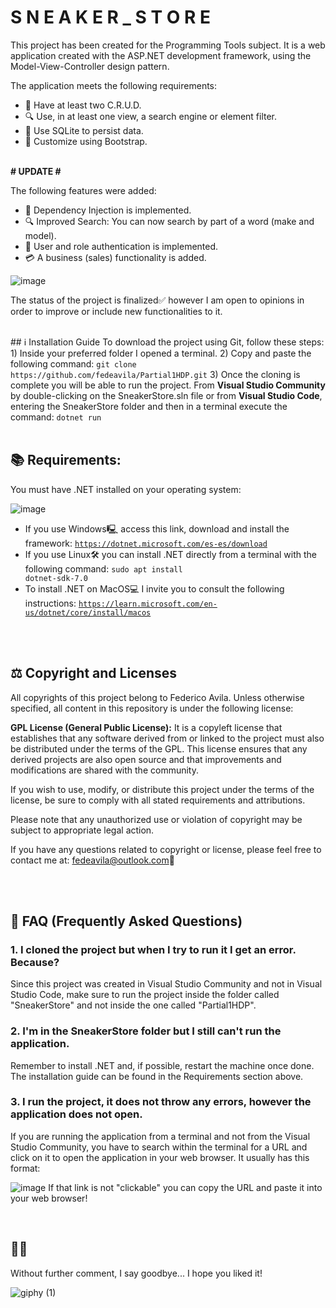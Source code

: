 <h1> S N E A K E R _ S T O R E </h1>

This project has been created for the Programming Tools subject.
It is a web application created with the ASP.NET development framework, using the Model-View-Controller design pattern.

The application meets the following requirements:
- 📝 Have at least two C.R.U.D.
- 🔍 Use, in at least one view, a search engine or element filter.
- 💾 Use SQLite to persist data.
- 💄 Customize using Bootstrap.

<br>
<b># UPDATE #</b>

The following features were added:
- 🧰 Dependency Injection is implemented.
- 🔍 Improved Search: You can now search by part of a word (make and model).
- 👮 User and role authentication is implemented.
- 💳 A business (sales) functionality is added.

![image](https://github.com/fedeavila/Parcial1HDP/assets/68792337/461fbd78-06be-41b1-a4aa-f4018538ac71)


The status of the project is finalized✅ however I am open to opinions in order to improve or include new functionalities to it.

<br>
## ℹ️ Installation Guide
To download the project using Git, follow these steps:
1) Inside your preferred folder I opened a terminal.
2) Copy and paste the following command: <code>git clone https://github.com/fedeavila/Partial1HDP.git</code>
3) Once the cloning is complete you will be able to run the project. From <b>Visual Studio Community</b> by double-clicking on the SneakerStore.sln file or from <b>Visual Studio Code</b>, entering the SneakerStore folder and then in a terminal execute the command: <code >dotnet run</code>

<br>
<br>

## 📚 Requirements:
You must have .NET installed on your operating system:

![image](https://github.com/fedeavila/Parcial1HDP/assets/68792337/f0b1d333-2c36-4de9-b45d-754b8e19add9)

- If you use Windows🖳 access this link, download and install the framework: <code>https://dotnet.microsoft.com/es-es/download</code>
- If you use Linux🛠️ you can install .NET directly from a terminal with the following command: <code>sudo apt install dotnet-sdk-7.0</code>
- To install .NET on MacOS💻 I invite you to consult the following instructions: <code>https://learn.microsoft.com/en-us/dotnet/core/install/macos</code><br>

<br>
<br>

## ⚖️ Copyright and Licenses
All copyrights of this project belong to Federico Avila. Unless otherwise specified, all content in this repository is under the following license:

<b>GPL License (General Public License):</b> It is a copyleft license that establishes that any software derived from or linked to the project must also be distributed under the terms of the GPL. This license ensures that any derived projects are also open source and that improvements and modifications are shared with the community.

If you wish to use, modify, or distribute this project under the terms of the license, be sure to comply with all stated requirements and attributions.

Please note that any unauthorized use or violation of copyright may be subject to appropriate legal action.

If you have any questions related to copyright or license, please feel free to contact me at: <mail>fedeavila@outlook.com</mail>📧

<br>
<br>

## 🙋 FAQ (Frequently Asked Questions)
### 1. I cloned the project but when I try to run it I get an error. Because?
Since this project was created in Visual Studio Community and not in Visual Studio Code, make sure to run the project inside the folder called "SneakerStore" and not inside the one called "Partial1HDP".

### 2. I'm in the SneakerStore folder but I still can't run the application.
Remember to install .NET and, if possible, restart the machine once done. The installation guide can be found in the Requirements section above.

### 3. I run the project, it does not throw any errors, however the application does not open.
If you are running the application from a terminal and not from the Visual Studio Community, you have to search within the terminal for a URL and click on it to open the application in your web browser. It usually has this format:

![image](https://github.com/fedeavila/Parcial1HDP/assets/68792337/0211656e-085b-4384-b855-1a6070226cfc)
If that link is not "clickable" you can copy the URL and paste it into your web browser!

<br>

## 👋😺
Without further comment, I say goodbye... I hope you liked it!

![giphy (1)](https://github.com/Tanqueta88/Project-SneakerStore.git)


